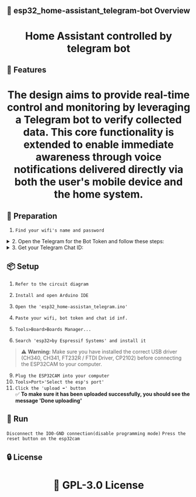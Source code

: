 <!-- Proje-Resmi -->

## 👀 esp32_home-assistant_telegram-bot Overview  
<h1 align="center">Home Assistant controlled by telegram bot</h1>  


## 🚀 Features  
<h1 align="center">The design aims to provide real-time control and monitoring by leveraging a Telegram bot to verify collected data. This core functionality is extended to enable immediate awareness through voice notifications delivered directly via both the user's mobile device and the home system.</h1>  


## 🔎 Preparation
1. `Find your wifi's name and password`
<details>
<summary>2. Open the Telegram for the Bot Token and follow these steps:</summary>

1. Open Telegram and search for `@BotFather`.
2. Start a chat with BotFather by typing `/start`.
3. Create a new bot with the `/newbot` command.
4. Follow the prompts to name your bot and choose a username.
5. Copy the API token provided by BotFather.

</details>
<details>
<summary>3. Get your Telegram Chat ID:</summary>

1. Open Telegram and search for `@userinfobot` or `@get_id_bot`.
2. Start a chat with the bot by typing `/start`.
3. The bot will reply with your **numeric user ID**.
4. For group chat ID:
    1. Add your bot to the group.
    2. Send a message in the group mentioning the bot.
    3. Use the API call:
       ```
       https://api.telegram.org/bot<YOUR_BOT_TOKEN>/getUpdates
       ```
       - Look for `"chat":{"id": ...}` in the JSON response.
       - The `chat.id` is your group chat ID (usually negative for groups, e.g., `-1001234567890`).

</details>


## 📦 Setup 
1. `Refer to the circuit diagram`
2. `Install and open Arduino IDE`
3. `Open the 'esp32_home-assistan_telegram.ino'`
4. `Paste your wifi, bot token and chat id inf.`

7. `Tools>Board>Boards Manager...`  
8. `Search 'esp32>by Espressif Systems' and install it` 
> ⚠️ **Warning:** Make sure you have installed the correct USB driver (CH340, CH341, FT232R / FTDI Driver, CP2102) before connecting the ESP32CAM to your computer.
9. `Plug the ESP32CAM into your computer`  
10. `Tools>Port>'Select the esp's port'`
11. `Click the 'upload ➡️' button`  
✅ **To make sure it has been uploaded successfully, you should see the message 'Done uploading'**  


## 🎉 Run  
`Disconnect the IO0-GND connection(disable programming mode)`
`Press the reset button on the esp32cam`


## 🔒 License  
<h1 align="center">📜 GPL-3.0 License</h1>  
